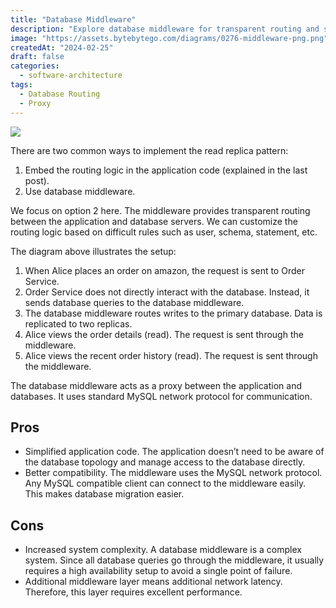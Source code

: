 ```yaml
---
title: "Database Middleware"
description: "Explore database middleware for transparent routing and simplified code."
image: "https://assets.bytebytego.com/diagrams/0276-middleware-png.png"
createdAt: "2024-02-25"
draft: false
categories:
  - software-architecture
tags:
  - Database Routing
  - Proxy
---
```


![](https://assets.bytebytego.com/diagrams/0276-middleware-png.png)

There are two common ways to implement the read replica pattern:

1. Embed the routing logic in the application code (explained in the last post).
2. Use database middleware.

We focus on option 2 here. The middleware provides transparent routing between the application and database servers. We can customize the routing logic based on difficult rules such as user, schema, statement, etc.

The diagram above illustrates the setup:

1.  When Alice places an order on amazon, the request is sent to Order Service.
2.  Order Service does not directly interact with the database. Instead, it sends database queries to the database middleware.
3.  The database middleware routes writes to the primary database. Data is replicated to two replicas.
4.  Alice views the order details (read). The request is sent through the middleware.
5.  Alice views the recent order history (read). The request is sent through the middleware.

The database middleware acts as a proxy between the application and databases. It uses standard MySQL network protocol for communication.

## Pros

*   Simplified application code. The application doesn’t need to be aware of the database topology and manage access to the database directly.
*   Better compatibility. The middleware uses the MySQL network protocol. Any MySQL compatible client can connect to the middleware easily. This makes database migration easier.

## Cons

*   Increased system complexity. A database middleware is a complex system. Since all database queries go through the middleware, it usually requires a high availability setup to avoid a single point of failure.
*   Additional middleware layer means additional network latency. Therefore, this layer requires excellent performance.

